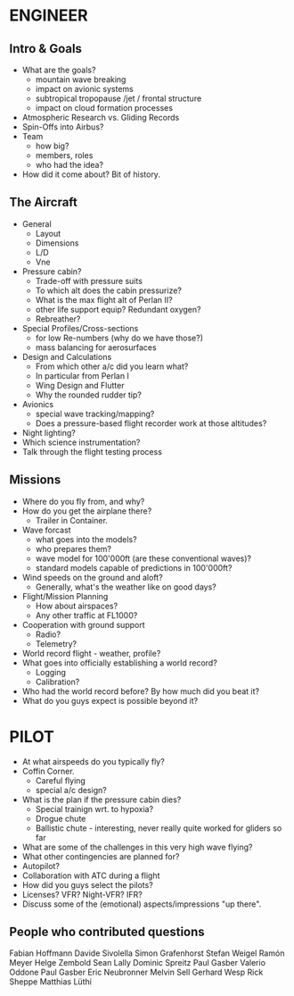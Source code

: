 ENGINEER
==================================================

Intro & Goals
--------------------------------------
* What are the goals?
  - mountain wave breaking
  - impact on avionic systems
  - subtropical tropopause /jet / frontal structure
  - impact on cloud formation processes
* Atmospheric Research vs. Gliding Records
* Spin-Offs into Airbus?
* Team
  - how big?
  - members, roles
  - who had the idea?
* How did it come about? Bit of history.


The Aircraft
------------------------------------------
* General
  - Layout
  - Dimensions
  - L/D
  - Vne 
* Pressure cabin?
  - Trade-off with pressure suits
  - To which alt does the cabin pressurize?
  - What is the max flight alt of Perlan II?
  - other life support equip? Redundant oxygen?
  - Rebreather?
* Special Profiles/Cross-sections 
  - for low Re-numbers (why do we have those?)
  - mass balancing for aerosurfaces
* Design and Calculations
  - From which other a/c did you learn what?
  - In particular from Perlan I
  - Wing Design and Flutter
  - Why the rounded rudder tip?
* Avionics
  - special wave tracking/mapping?
  - Does a pressure-based flight recorder work at those altitudes?
* Night lighting?
* Which science instrumentation?
* Talk through the flight testing process


Missions
---------------------------------------
* Where do you fly from, and why?
* How do you get the airplane there?
  - Trailer in Container.
* Wave forcast
  - what goes into the models?
  - who prepares them?
  - wave model for 100'000ft (are these conventional waves)?
  - standard models capable of predictions in 100'000ft?
* Wind speeds on the ground and aloft?
  - Generally, what's the weather like on good days?
* Flight/Mission Planning
  - How about airspaces?
  - Any other traffic at FL1000?
* Cooperation with ground support
  - Radio?
  - Telemetry?
* World record flight - weather, profile?
* What goes into officially establishing a world record?
  - Logging
  - Calibration?
* Who had the world record before? By how much did you beat it?
* What do you guys expect is possible beyond it?



PILOT
==================================================

* At what airspeeds do you typically fly?
* Coffin Corner. 
  - Careful flying
  - special a/c design?
* What is the plan if the pressure cabin dies?
  - Special trainign wrt. to hypoxia?
  - Drogue chute
  - Ballistic chute - interesting, never really quite worked for gliders so far
* What are some of the challenges in this very high wave flying?
* What other contingencies are planned for?
* Autopilot?
* Collaboration with ATC during a flight
* How did you guys select the pilots?
* Licenses? VFR? Night-VFR? IFR?
* Discuss some of the (emotional) aspects/impressions "up there".




People who contributed questions 
------------------------------------------
Fabian Hoffmann
Davide Sivolella
Simon Grafenhorst
Stefan Weigel 
Ramón Meyer	
Helge Zembold 
Sean Lally
Dominic Spreitz 
Paul Gasber
Valerio Oddone 
Paul Gasber 
Eric Neubronner 
Melvin Sell 
Gerhard Wesp 
Rick Sheppe
Matthias Lüthi


